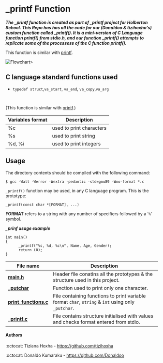 # _printf Function

***The _printf function is created as part of _printf project for Holberton School. This Repo has has all the code for our (Donaldoo & tizihoxha's) custom function called _printf(). It is a mini-version of C Language function printf() from stdio.h, and our function _printf() attempts to replicate some of the processess of the C function printf().***

This function is similar with [printf](https://man7.org/linux/man-pages/man3/printf.3.html).


![Flowchart](src="https://prnt.sc/uNQhoxARTcRn)>

## C language standard functions used

* ``typedef struct``,``va_start``, ``va_end``, ``va_copy``,``va_arg``

​


(This function is similar with [printf](https://man7.org/linux/man-pages/man3/printf.3.html).)

Variables format | Description
--- | ---
%c | used to print characters
%s | used to print string
%d, %i | used to print integers

## Usage

The directory contents should be compiled with the following command:

```
$ gcc -Wall -Werror -Wextra -pedantic -std=gnu89 -Wno-format *.c

```

`_printf()` function may be used, in any C language program.  This is the
prototype:

```
_printf(const char *[FORMAT], ...)
```

__FORMAT__ refers to a string with any number of specifiers followed by a '`%`'
symbol. 

 ***_prinf usage example***
```
int main()
{
      _printf("%s, %d, %c\n", Name, Age, Gender);
      return (0);
} 
```

**File name** | **Description**
---- | ----
**[main.h](https://github.com/Donaldoo/holbertonschool-printf/blob/main/main.h)** | Header file conatins all the prototypes & the structure used in this project.
**[_putchar](https://github.com/Donaldoo/holbertonschool-printf/blob/main/_putchar.c)** | Function used to print only one character.
**[print_functions.c](https://github.com/Donaldoo/holbertonschool-printf/blob/main/print_functions.c)** | File containing functions to print variable format `char`, `string` & `int` using only `_putchar`.
**[_printf.c](https://github.com/Donaldoo/holbertonschool-printf/blob/main/_printf.c)** | File contains structure initialised with values and checks format entered from stdio.

#### Authors

:octocat: Tiziana Hoxha - https://github.com/tizihoxha

:octocat: Donaldo Kumaraku - https://github.com/Donaldoo
